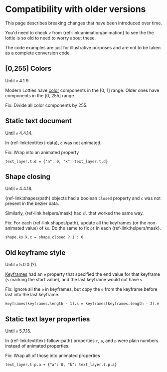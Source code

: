 # Compatibility with older versions

This page describes breaking changes that have been introduced over time.

You'd need to check `v` from {ref-link:animation/animation} to see the
the lottie is so old to need to worry about these.

The code examples are just for illustrative purposes and are not to be
taken as a complete conversion code.

## [0,255] Colors

Until `v` 4.1.9.

Modern Lotties have [color](concepts.md#colors) components in the [0, 1] range.
Older ones have components in the [0, 255] range.

Fix: Divide all color components by 255.

## Static text document

Until `v` 4.4.14.

In {ref-link:text/text-data}, `d` was not animated.

Fix: Wrap into an animated property

`text_layer.t.d = {"a": 0, "k": text_layer.t.d}`

## Shape closing

Until `v` 4.4.18.

{ref-link:shapes/path} objects had a boolean `closed` property and `c` was not
present in the bezier data.

Similarly, {ref-link:helpers/mask} had `cl` that worked the same way.

Fix: For each {ref-link:shapes/path}, update all the keyframes
(or the non-animated value) of `ks`.
Do the same to fix `pt` in each {ref-link:helpers/mask}.

`shape.ks.k.c = shape.closed ? 1 : 0`

## Old keyframe style

Until `v` 5.0.0 (?).

[Keyframes](concepts.md#keyframe) had an `e` property that specified
the end value for that keyframe (`s` marking the start value),
and the last keyframe would not have `s`.

Fix: Ignore all the `e` in keyframes, but copy the `e` from the keyframe
before last into the last keyframe.

`keyframes[keyframes.length - 1].s = keyframes[keyframes.length - 2].e`



## Static text layer properties

Until `v` 5.7.15.

In {ref-link:text/text-follow-path} properties `r`, `a`, and `p` were
plain numbers instead of animated properties.

Fix: Wrap all of those into animated properties

`text_layer.t.p.a + {"a": 0, "k": text_layer.t.p.a}`

